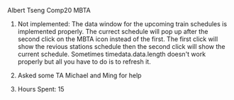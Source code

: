 
Albert Tseng
Comp20 
MBTA 


1. Not implemented: The data window for the upcoming train schedules is implemented properly. The currect schedule will pop up after the second click on the MBTA icon instead of the first. The first click will show the revious stations schedule then the second click will show the current schedule. Sometimes timedata.data.length doesn't work properly but all you have to do is to refresh it. 

2. Asked some TA Michael and Ming for help 

3. Hours Spent: 15